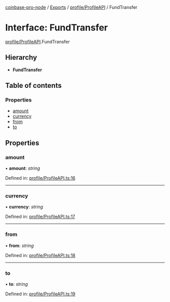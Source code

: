 [coinbase-pro-node](../../README.md) / [Exports](../../modules.md) / [profile/ProfileAPI](../../modules/profile_profileapi.md) / FundTransfer

# Interface: FundTransfer

[profile/ProfileAPI](../../modules/profile_profileapi.md).FundTransfer

## Hierarchy

- **FundTransfer**

## Table of contents

### Properties

- [amount](profileapi.fundtransfer.md#amount)
- [currency](profileapi.fundtransfer.md#currency)
- [from](profileapi.fundtransfer.md#from)
- [to](profileapi.fundtransfer.md#to)

## Properties

### amount

• **amount**: _string_

Defined in: [profile/ProfileAPI.ts:16](https://github.com/bennycode/coinbase-pro-node/blob/bf1bcdd/src/profile/ProfileAPI.ts#L16)

---

### currency

• **currency**: _string_

Defined in: [profile/ProfileAPI.ts:17](https://github.com/bennycode/coinbase-pro-node/blob/bf1bcdd/src/profile/ProfileAPI.ts#L17)

---

### from

• **from**: _string_

Defined in: [profile/ProfileAPI.ts:18](https://github.com/bennycode/coinbase-pro-node/blob/bf1bcdd/src/profile/ProfileAPI.ts#L18)

---

### to

• **to**: _string_

Defined in: [profile/ProfileAPI.ts:19](https://github.com/bennycode/coinbase-pro-node/blob/bf1bcdd/src/profile/ProfileAPI.ts#L19)

